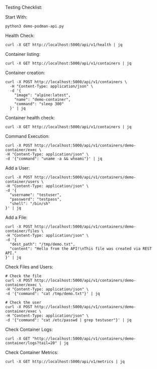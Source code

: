 Testing Checklist:


Start With:
```
python3 demo-podman-api.py
```

Health Check:
``` 
curl -X GET http://localhost:5000/api/v1/health | jq
```

Container listing:
```
curl -X GET http://localhost:5000/api/v1/containers | jq
```

Container creation:
```
curl -X POST http://localhost:5000/api/v1/containers \
  -H "Content-Type: application/json" \
  -d '{
    "image": "alpine:latest",
    "name": "demo-container",
    "command": "sleep 300"
  }' | jq
  ```

  Container health check:
  ```
  curl -X GET http://localhost:5000/api/v1/containers | jq
  ```

  Command Execution:
  ```
  curl -X POST http://localhost:5000/api/v1/containers/demo-container/exec \
  -H "Content-Type: application/json" \
  -d '{"command": "uname -a && whoami"}' | jq
  ```

  Add a User:
  ```
  curl -X POST http://localhost:5000/api/v1/containers/demo-container/users \
  -H "Content-Type: application/json" \
  -d '{
    "username": "testuser",
    "password": "testpass",
    "shell": "/bin/sh"
  }' | jq
  ```

  Add a File:
  ```
  curl -X POST http://localhost:5000/api/v1/containers/demo-container/files \
  -H "Content-Type: application/json" \
  -d '{
    "dest_path": "/tmp/demo.txt",
    "content": "Hello from the API!\nThis file was created via REST API."
  }' | jq
  ```

  Check Files and Users:
  ```
  # Check the file
curl -X POST http://localhost:5000/api/v1/containers/demo-container/exec \
  -H "Content-Type: application/json" \
  -d '{"command": "cat /tmp/demo.txt"}' | jq

# Check the user
curl -X POST http://localhost:5000/api/v1/containers/demo-container/exec \
  -H "Content-Type: application/json" \
  -d '{"command": "cat /etc/passwd | grep testuser"}' | jq
  ```

  Check Container Logs:
  ```
  curl -X GET "http://localhost:5000/api/v1/containers/demo-container/logs?tail=20" | jq
  ```

  Check Container Metrics:
  ```
  curl -X GET http://localhost:5000/api/v1/metrics | jq
  ```
  